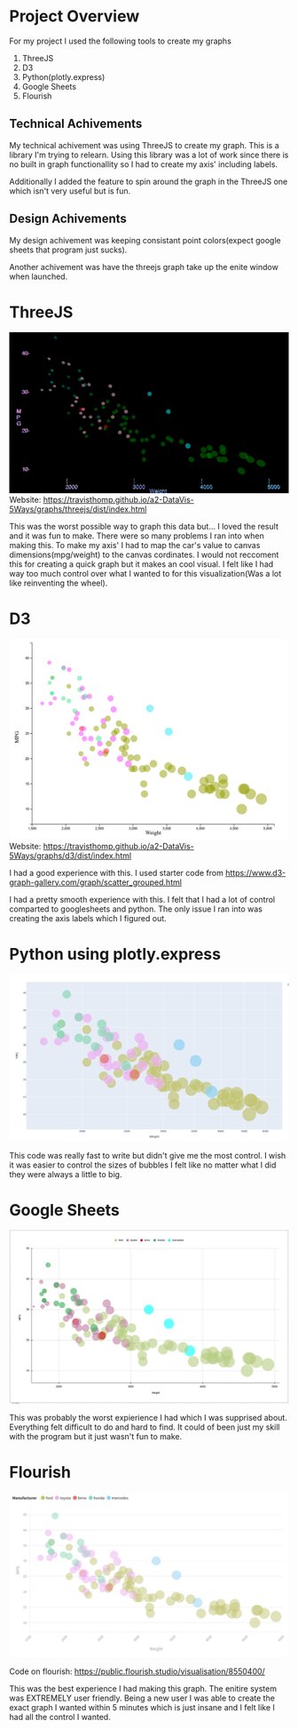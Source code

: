 # Project Overview
For my project I used the following tools to create my graphs
1. ThreeJS
2. D3
3. Python(plotly.express)
4. Google Sheets
5. Flourish

## Technical Achivements
My technical achivement was using ThreeJS to create my graph. This is a library I'm trying to relearn. Using this library was a lot of work since there is no built in graph functionallity so I had to create my axis' including labels.

Additionally I added the feature to spin around the graph in the ThreeJS one which isn't very useful but is fun.

## Design Achivements
My design achivement was keeping consistant point colors(expect google sheets that program just sucks).

Another achivement was have the threejs graph take up the enite window when launched.

# ThreeJS
![threejs](images/threejs.PNG)
Website: https://travisthomp.github.io/a2-DataVis-5Ways/graphs/threejs/dist/index.html

This was the worst possible way to graph this data but... I loved the result and it was fun to make. There were so many problems I ran into when making this. To make my axis' I had to map the car's value to canvas dimensions(mpg/weight) to the canvas cordinates. I would not reccoment this for creating a quick graph but it makes an cool visual. I felt like I had way too much control over what I wanted to for this visualization(Was a lot like reinventing the wheel).


# D3
![D3](images/d3.PNG)
Website: https://travisthomp.github.io/a2-DataVis-5Ways/graphs/d3/dist/index.html


I had a good experience with this. I used starter code from
https://www.d3-graph-gallery.com/graph/scatter_grouped.html

I had a pretty smooth experience with this. I felt that I had a lot of control comparted to googlesheets and python. The only issue I ran into was creating the axis labels which I figured out.

# Python using plotly.express
![Python](images/python.PNG)

This code was really fast to write but didn't give me the most control. I wish it was easier to control the sizes of bubbles I felt like no matter what I did they were always a little to big.

# Google Sheets
![D3](images/googlesheets.PNG)

This was probably the worst expierience I had which I was supprised about. Everything felt difficult to do and hard to find. It could of been just my skill with the program but it just wasn't fun to make.

# Flourish
![Floruish](images/flourish.PNG)

Code on flourish: https://public.flourish.studio/visualisation/8550400/

This was the best experience I had making this graph. The enitire system was EXTREMELY user friendly. Being a new user I was able to create the exact graph I wanted within 5 minutes which is just insane and I felt like I had all the control I wanted.
